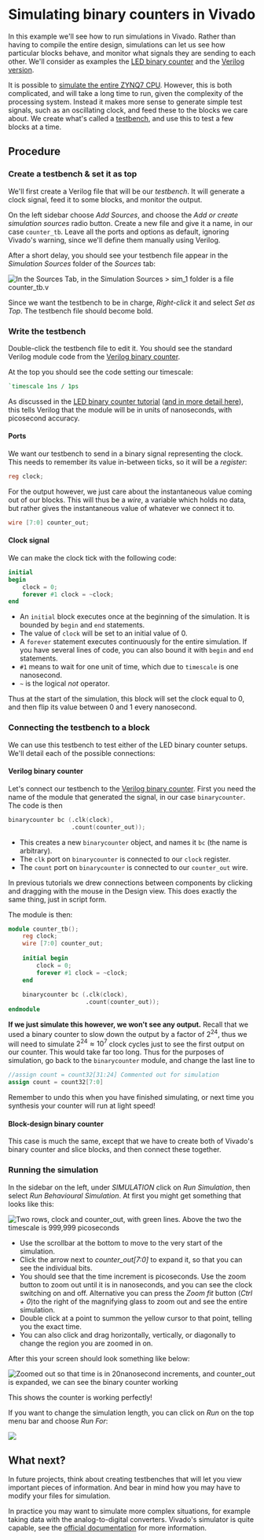 # Simulating binary counters in Vivado

In this example we'll see how to run simulations in Vivado. Rather than having to compile the entire design, simulations can let us see how particular blocks behave, and monitor what signals they are sending to each other. We'll consider as examples the [LED binary counter](/Tutorials/PROJ_LEDCounter) and the [Verilog version](/Tutorials/PROJ_LEDCounterVerilog).

It is possible to [simulate the entire ZYNQ7 CPU](https://www.xilinx.com/video/soc/how-to-use-the-zynq-7000-verification-ip-verify-debug-simulation.html). However, this is both complicated, and will take a long time to run, given the complexity of the processing system. Instead it makes more sense to generate simple test signals, such as an oscillating clock, and feed these to the blocks we care about. We create what's called a [testbench](https://nandland.com/what-is-a-testbench/), and use this to test a few blocks at a time.

## Procedure

### Create a testbench & set it as top

We'll first create a Verilog file that will be our *testbench*. It will generate a clock signal, feed it to some blocks, and monitor the output.

On the left sidebar choose *Add Sources*, and choose the *Add or create simulation sources* radio button. Create a new file and give it a name, in our case `counter_tb`. Leave all the ports and options as default, ignoring Vivado's warning, since we'll define them manually using Verilog.

After a short delay, you should see your testbench file appear in the *Simulation Sources* folder of the *Sources* tab:

![In the Sources Tab, in the Simulation Sources > sim_1 folder is a file counter_tb.v](img_TestbenchFileInSources.png)

Since we want the testbench to be in charge, *Right-click* it and select *Set as Top*. The testbench file should become bold.

### Write the testbench

Double-click the testbench file to edit it. You should see the standard Verilog module code from the [Verilog binary counter](/Tutorials/PROJ_BinaryCounterVerilog).

At the top you should see the code setting our timescale:

```verilog
`timescale 1ns / 1ps
```

As discussed in the [LED binary counter tutorial](/Tutorials/PROJ_LEDCounter) ([and in more detail here](https://www.chipverify.com/verilog/verilog-timescale)), this tells Verilog that the module will be in units of nanoseconds, with picosecond accuracy.

#### Ports

We want our testbench to send in a binary signal representing the clock. This needs to remember its value in-between ticks, so it will be a *register*:

``` verilog
reg clock;
```

For the output however, we just care about the instantaneous value coming out of our blocks. This will thus be a *wire*, a variable which holds no data, but rather gives the instantaneous value of whatever we connect it to.

```verilog
wire [7:0] counter_out;
```

#### Clock signal

We can make the clock tick with the following code:

```verilog
initial 
begin
	clock = 0;
    forever #1 clock = ~clock;
end
```

* An `initial` block executes once at the beginning of the simulation. It is bounded by `begin` and `end` statements.
* The value of `clock` will be set to an initial value of 0.
* A `forever`  statement executes continuously for the entire simulation. If you have several lines of code, you can also bound it with `begin` and `end` statements.
* `#1` means to wait for one unit of time, which due to `timescale` is one nanosecond.
* `~` is the logical *not* operator.

Thus at the start of the simulation, this block will set the clock equal to 0, and then flip its value between 0 and 1 every nanosecond.

### Connecting the testbench to a block

We can use this testbench to test either of the LED binary counter setups. We'll detail each of the possible connections:

#### Verilog binary counter

Let's connect our testbench to the [Verilog  binary counter](/Tutorials/PROJ_LEDCounterVerilog). First you need the name of the module that generated the signal, in our case `binarycounter`. The code is then

```verilog
binarycounter bc (.clk(clock),
                  .count(counter_out));
```

* This creates a new `binarycounter` object, and names it `bc` (the name is arbitrary).
* The `clk` port on `binarycounter` is connected to our `clock` register.
* The `count` port on `binarycounter` is connected to our `counter_out` wire.

In previous tutorials we drew connections between components by clicking and dragging with the mouse in the Design view. This does exactly the same thing, just in script form.

The module is then:

```verilog
module counter_tb();
	reg clock;
    wire [7:0] counter_out;
    
    initial begin
    	clock = 0;
        forever #1 clock = ~clock;
    end
    
    binarycounter bc (.clk(clock),
                      .count(counter_out));
endmodule
```

**If we just simulate this however, we won't see any output.** Recall that we used a binary counter to slow down the output by a factor of $2^{24}$, thus we will need to simulate $2^24\approx 10^7$ clock cycles just to see the first output on our counter.  This would take far too long. Thus for the purposes of simulation, go back to the `binarycounter` module, and change the last line to

```verilog
//assign count = count32[31:24] Commented out for simulation
assign count = count32[7:0]
```

Remember to undo this when you have finished simulating, or next time you synthesis your counter will run at light speed!

#### Block-design binary counter

This case is much the same, except that we have to create both of Vivado's binary counter and slice blocks, and then connect these together.

### Running the simulation

In the sidebar on the left, under *SIMULATION* click on *Run Simulation*, then select *Run Behavioural Simulation*. At first you might get something that looks like this:

![Two rows, clock and counter_out, with green lines. Above the two the timescale is 999,999 picoseconds](img_SimulationResultInitial.png)

* Use the scrollbar at the bottom to move to the very start of the simulation.
* Click the arrow next to *counter_out[7:0]* to expand it, so that you can see the individual bits.
* You should see that the time increment is picoseconds. Use the zoom button to zoom out until it is in nanoseconds, and you can see the clock switching on and off. Alternative you can press the *Zoom fit* button (*Ctrl + 0*)to the right of the magnifying glass to zoom out and see the entire simulation.
* Double click at a point to summon the yellow cursor to that point, telling you the exact time.
* You can also click and drag horizontally, vertically, or diagonally to change the region you are zoomed in on.

After this your screen should look something like below:

![Zoomed out so that time is in 20nanosecond increments, and counter_out is expanded, we can see the binary counter working](img_SimulatingResultsZoomed.png)

This shows the counter is working perfectly!

If you want to change the simulation length, you can click on *Run* on the top menu bar and choose *Run For*:

![](img_RunFor.png)

## What next?

In future projects, think about creating testbenches that will let you view important pieces of information. And bear in mind how you may have to modify your files for simulation.

In practice you may want to simulate more complex situations, for example taking data with the analog-to-digital converters. Vivado's simulator is quite capable, see the [official documentation](https://www.xilinx.com/content/dam/xilinx/support/documents/sw_manuals/xilinx2022_1/ug937-vivado-design-suite-simulation-tutorial.pdf) for more information.
